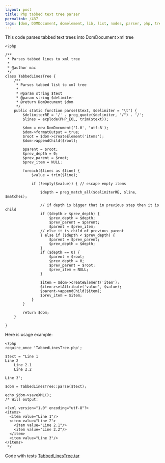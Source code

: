 ```yaml
---
layout: post
title: Php tabbed text tree parser
permalink: /487
tags: [dom, DOMDocument, domelement, lib, list, nodes, parser, php, tree]
---
```


This code parses tabbed text trees into DomDocument xml tree

    <?php

    /**
     * Parses tabbed lines to xml tree
     *
     * @author mac
     */
    class TabbedLinesTree {
        /**
         * Parses tabbed list to xml tree
         *
         * @param string $text
         * @param string $delimiter
         * @return DomDocument $dom
         */
        public static function parse($text, $delimiter = "\t") {
            $delimiterRE = '/' . preg_quote($delimiter, "/") . '/';
            $lines = explode(PHP_EOL, trim($text));

            $dom = new DomDocument('1.0', 'utf-8');
            $dom->formatOutput = true;
            $root = $dom->createElement('items');
            $dom->appendChild($root);

            $parent = $root;
            $prev_depth = 0;
            $prev_parent = $root;
            $prev_item = NULL;

            foreach($lines as $line) {
                $value = trim($line);

                if (!empty($value)) { // escape empty items

                    $depth = preg_match_all($delimiterRE, $line, $matches);

                    // if depth is bigger that in previous step then it is child
                    if ($depth > $prev_depth) {
                        $prev_depth = $depth;
                        $prev_parent = $parent;
                        $parent = $prev_item;
                    // else it is child of previous parent
                    } else if ($depth < $prev_depth) {
                        $parent = $prev_parent;
                        $prev_depth = $depth;
                    }
                    if ($depth == 0) {
                        $parent = $root;
                        $prev_depth = 0;
                        $prev_parent = $root;
                        $prev_item = NULL;
                    }

                    $item = $dom->createElement('item');
                    $item->setAttribute('value', $value);
                    $parent->appendChild($item);
                    $prev_item = $item;
                }
            }

            return $dom;
        }

    }

Here is usage example:

    <?php
    require_once 'TabbedLinesTree.php';

    $text = "Line 1
    Line 2
        Line 2.1
        Line 2.2

    Line 3";

    $dom = TabbedLinesTree::parse($text);

    echo $dom->saveXML();
    /* Will output:

    <?xml version="1.0" encoding="utf-8"?>
    <items>
      <item value="Line 1"/>
      <item value="Line 2">
        <item value="Line 2.1"/>
        <item value="Line 2.2"/>
      </item>
      <item value="Line 3"/>
    </items>
     */

Code with tests [TabbedLinesTree.tar](/images/wp/TabbedLinesTree.tar.gz)
